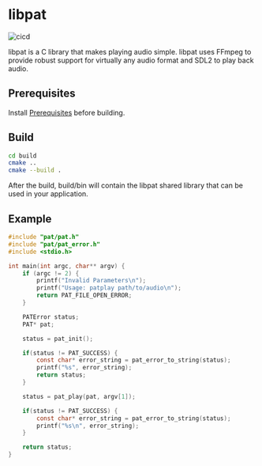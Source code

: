 # libpat
![cicd](https://github.com/tnewman/pat/workflows/PAT%20CI/CD/badge.svg)

libpat is a C library that makes playing audio simple. libpat uses FFmpeg to provide 
robust support for virtually any audio format and SDL2 to play back audio.

## Prerequisites
Install [Prerequisites](https://github.com/tnewman/pat#Prerequisites) before building.

## Build
```bash
cd build
cmake ..
cmake --build .
```

After the build, build/bin will contain the libpat shared library that can be used in your 
application.

## Example
```c
#include "pat/pat.h"
#include "pat/pat_error.h"
#include <stdio.h>

int main(int argc, char** argv) {
	if (argc != 2) {
		printf("Invalid Parameters\n");
		printf("Usage: patplay path/to/audio\n");
		return PAT_FILE_OPEN_ERROR;
	}

    PATError status;
    PAT* pat;

    status = pat_init();

    if(status != PAT_SUCCESS) {
        const char* error_string = pat_error_to_string(status);
        printf("%s", error_string);
        return status;
    }

    status = pat_play(pat, argv[1]);

    if(status != PAT_SUCCESS) {
        const char* error_string = pat_error_to_string(status);
        printf("%s\n", error_string);
    }

    return status;
}
```
